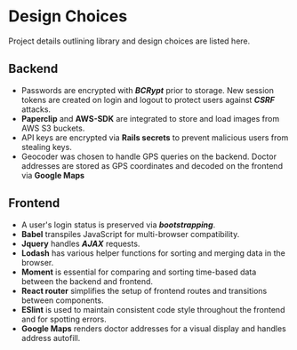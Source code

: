 # Design Choices

Project details outlining library and design choices are listed here.

## Backend

* Passwords are encrypted with  _**BCRypt**_ prior to storage. New session tokens are created on login and logout to protect users against _**CSRF**_ attacks.
* **Paperclip** and **AWS-SDK** are integrated to store and load images from AWS S3 buckets.
* API keys are encrypted via **Rails secrets** to prevent malicious users from stealing keys.
* Geocoder was chosen to handle GPS queries on the backend. Doctor addresses are stored as GPS coordinates and decoded on the frontend via **Google Maps**

## Frontend

* A user's login status is preserved via _**bootstrapping**_.
* **Babel** transpiles JavaScript for multi-browser compatibility.
* **Jquery** handles _**AJAX**_ requests.
* **Lodash** has various helper functions for sorting and merging data in the browser.
* **Moment** is essential for comparing and sorting time-based data between the backend and frontend.
* **React router** simplifies the setup of frontend routes and transitions between components.
* **ESlint** is used to maintain consistent code style throughout the frontend and for spotting errors.
* **Google Maps** renders doctor addresses for a visual display and handles address autofill.
